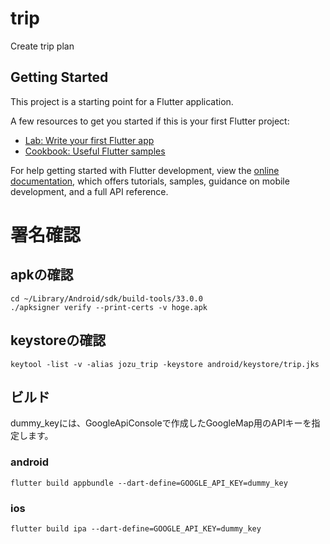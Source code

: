 # trip

Create trip plan

## Getting Started

This project is a starting point for a Flutter application.

A few resources to get you started if this is your first Flutter project:

- [Lab: Write your first Flutter app](https://docs.flutter.dev/get-started/codelab)
- [Cookbook: Useful Flutter samples](https://docs.flutter.dev/cookbook)

For help getting started with Flutter development, view the
[online documentation](https://docs.flutter.dev/), which offers tutorials,
samples, guidance on mobile development, and a full API reference.

# 署名確認
## apkの確認
```shell
cd ~/Library/Android/sdk/build-tools/33.0.0
./apksigner verify --print-certs -v hoge.apk
```

## keystoreの確認
```shell
keytool -list -v -alias jozu_trip -keystore android/keystore/trip.jks
```

## ビルド

dummy_keyには、GoogleApiConsoleで作成したGoogleMap用のAPIキーを指定します。

### android
```
flutter build appbundle --dart-define=GOOGLE_API_KEY=dummy_key
```

### ios
```
flutter build ipa --dart-define=GOOGLE_API_KEY=dummy_key
```